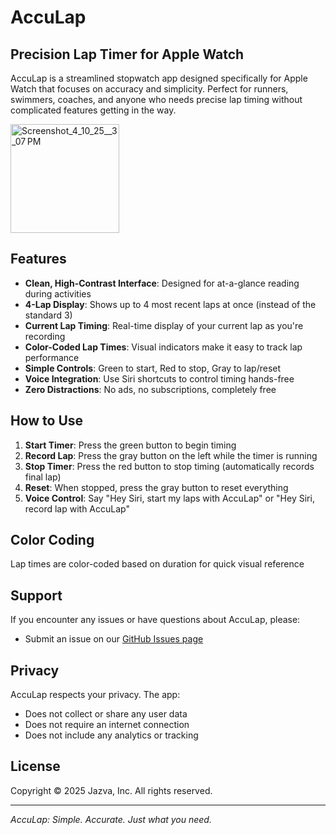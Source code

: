 # AccuLap

## Precision Lap Timer for Apple Watch

AccuLap is a streamlined stopwatch app designed specifically for Apple Watch that focuses on accuracy and simplicity. Perfect for runners, swimmers, coaches, and anyone who needs precise lap timing without complicated features getting in the way.

<img width="174" alt="Screenshot_4_10_25__3_07 PM" src="https://github.com/user-attachments/assets/7bc95ac9-8f9a-40c2-a8b2-48c07a7258b5" />

## Features

- **Clean, High-Contrast Interface**: Designed for at-a-glance reading during activities
- **4-Lap Display**: Shows up to 4 most recent laps at once (instead of the standard 3)
- **Current Lap Timing**: Real-time display of your current lap as you're recording
- **Color-Coded Lap Times**: Visual indicators make it easy to track lap performance
- **Simple Controls**: Green to start, Red to stop, Gray to lap/reset
- **Voice Integration**: Use Siri shortcuts to control timing hands-free
- **Zero Distractions**: No ads, no subscriptions, completely free

## How to Use

1. **Start Timer**: Press the green button to begin timing
2. **Record Lap**: Press the gray button on the left while the timer is running
3. **Stop Timer**: Press the red button to stop timing (automatically records final lap)
4. **Reset**: When stopped, press the gray button to reset everything
5. **Voice Control**: Say "Hey Siri, start my laps with AccuLap" or "Hey Siri, record lap with AccuLap"

## Color Coding

Lap times are color-coded based on duration for quick visual reference


## Support

If you encounter any issues or have questions about AccuLap, please:

- Submit an issue on our [GitHub Issues page](https://github.com/jazva/acculap/issues)


## Privacy

AccuLap respects your privacy. The app:
- Does not collect or share any user data
- Does not require an internet connection
- Does not include any analytics or tracking

## License

Copyright © 2025 Jazva, Inc. All rights reserved.

---

*AccuLap: Simple. Accurate. Just what you need.*
